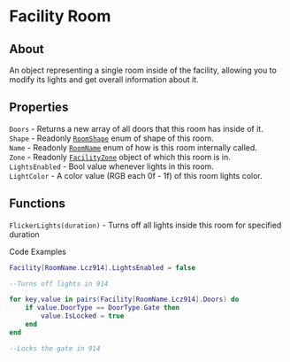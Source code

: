 # Facility Room

## About
An object representing a single room inside of the facility, allowing you to modify its lights and get overall information about it.

## Properties
`Doors` - Returns a new array of all doors that this room has inside of it.<br>
`Shape` - Readonly [`RoomShape`](https://github.com/davidsebesta1/LuaLabPlugin/blob/master/Docs/Objects/Enums/RoomShape.md) enum of shape of this room.<br>
`Name` - Readonly [`RoomName`](https://github.com/davidsebesta1/LuaLabPlugin/blob/master/Docs/Objects/Enums/RoomName.md) enum of how is this room internally called.<br>
`Zone` - Readonly [`FacilityZone`](https://github.com/davidsebesta1/LuaLabPlugin/blob/master/Docs/Objects/Facility/FacilityZone.md) object of which this room is in.<br>
`LightsEnabled` - Bool value whenever lights in this room.<br>
`LightColor` - A color value (RGB each 0f - 1f) of this room lights color.<br>

## Functions
`FlickerLights(duration)` - Turns off all lights inside this room for specified duration

Code Examples

```lua
Facility[RoomName.Lcz914].LightsEnabled = false

--Turns off lights in 914
```

```lua
for key,value in pairs(Facility[RoomName.Lcz914].Doors) do
    if value.DoorType == DoorType.Gate then
        value.IsLocked = true
    end
end

--Locks the gate in 914
```
